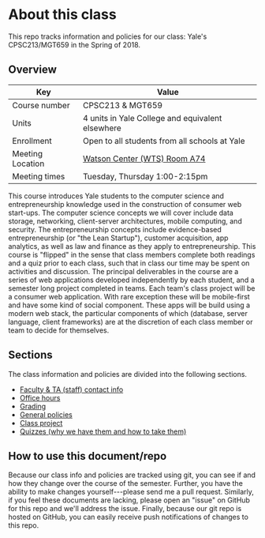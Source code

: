 # About this class

This repo tracks information and policies for our
class: Yale's CPSC213/MGT659 in the Spring of 2018.

## Overview

| Key | Value |
|--------|------|
| Course number | CPSC213 & MGT659 |
| Units | 4 units in Yale College and equivalent elsewhere |
| Enrollment | Open to all students from all schools at Yale |
| Meeting Location | [Watson Center (WTS) Room A74](https://map.yale.edu/place/building/WTS) |
| Meeting times | Tuesday, Thursday 1:00-2:15pm |

This course introduces Yale students to the computer science and
entrepreneurship knowledge used in the construction of consumer web
start-ups. The computer science concepts we will cover include data
storage, networking, client-server architectures, mobile computing,
and security. The entrepreneurship concepts include evidence-based
entrepreneurship (or "the Lean Startup"), customer acquisition, app
analytics, as well as law and finance as they apply to entrepreneurship.
This course is "flipped" in the sense that class members complete
both readings and a quiz prior to each class, such that in class
our time may be spent on activities and discussion. The principal
deliverables in the course are a series of web applications developed
independently by each student, and a semester long project completed
in teams. Each team's class project
will be a consumer web application. With rare exception these will
be mobile-first and have some kind of social component. These apps
will be build using a modern web stack, the particular components
of which (database, server language, client frameworks) are at the
discretion of each class member or team to decide for themselves.

## Sections

The class information and policies are divided into the
following sections.

* [Faculty & TA (staff) contact info](staff-contact.md)
* [Office hours](office-hours.md)
* [Grading](grading.md)
* [General policies](general-policies.md)
* [Class project](class-project.md)
* [Quizzes (why we have them and how to take them)](quizzes.md)

## How to use this document/repo

Because our class info and policies are tracked using
git, you can see if and how they change over the course
of the semester. Further, you have the ability to make
changes yourself---please send me a pull request. Similarly,
if you feel these documents are lacking, please open an
"issue" on GitHub for this repo and we'll address the
issue. Finally, because our git repo is hosted on GitHub, you
can easily receive push notifications of changes to this repo.
